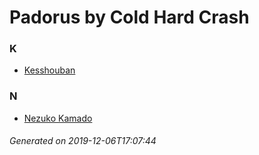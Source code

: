 # Padorus by Cold Hard Crash

### K
* [Kesshouban](https://github.com/shadow578/Project-Padoru/blob/master/table-of-contents/characters/Kesshouban.md)

### N
* [Nezuko Kamado](https://github.com/shadow578/Project-Padoru/blob/master/table-of-contents/characters/NezukoKamado.md)

###### Generated on 2019-12-06T17:07:44

